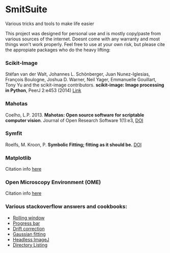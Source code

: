# SmitSuite
Various tricks and tools to make life easier

This project was designed for personal use and is mostly copy/paste from various sources of the internet. Doesnt come with any warranty and most things won't work properly. Feel free to use at your own risk, but please cite the appropiate packages who do the heavy lifting:

### Scikit-Image 
Stéfan van der Walt, Johannes L. Schönberger, Juan Nunez-Iglesias, François Boulogne, Joshua D. Warner, Neil Yager, Emmanuelle Gouillart, Tony Yu and the scikit-image contributors. **scikit-image: Image processing in Python**, PeerJ 2:e453 (2014) [Link](https://peerj.com/articles/453/)

### Mahotas
Coelho, L.P. 2013. **Mahotas: Open source software for scriptable computer vision**. Journal of Open Research Software 1(1):e3, [DOI](http://dx.doi.org/10.5334/jors.ac)

### Symfit
Roelfs, M. Kroon, P. **Symbolic Fitting; fitting as it should be.** [DOI](http://doi.org/10.5281/zenodo.1133337)

### Matplotlib
Citation info [here](https://matplotlib.org/citing.html)

### Open Microscopy Environment (OME)
Citation info [here](https://www.openmicroscopy.org/citing-ome)

### Various stackoverflow answers and cookbooks:

- [Rolling window](http://stackoverflow.com/questions/6811183/rolling-window-for-1d-arrays-in-numpy)
- [Progress bar](http://stackoverflow.com/questions/3173320/text-progress-bar-in-the-console)
- [Drift correction](http://scikit-image.org/docs/dev/auto_examples/transform/plot_register_translation.html)
- [Gaussian fitting](https://scipy-cookbook.readthedocs.io/items/FittingData.html)
- [Headless ImageJ](http://forum.imagej.net/t/running-multiple-instances-of-imagej-simultaneously-on-windows-oss/1466)
- [Directory Listing](https://stackoverflow.com/questions/120656/directory-listing-in-python)
